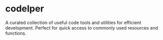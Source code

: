 # codelper
A curated collection of useful code tools and utilities for efficient development. Perfect for quick access to commonly used resources and functions.
